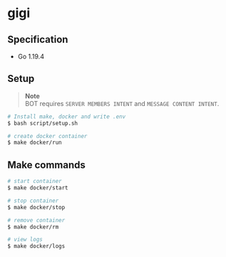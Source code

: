 # gigi

## Specification

- Go 1.19.4

## Setup

> **Note**  
> BOT requires `SERVER MEMBERS INTENT` and `MESSAGE CONTENT INTENT`.

```bash
# Install make, docker and write .env
$ bash script/setup.sh

# create docker container
$ make docker/run
```

## Make commands

```bash
# start container
$ make docker/start

# stop container
$ make docker/stop

# remove container
$ make docker/rm

# view logs
$ make docker/logs
```
